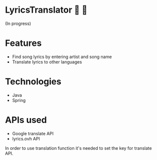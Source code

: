 # LyricsTranslator :musical_score: :scroll:
(In progress)

# Features
- Find song lyrics by entering artist and song name
- Translate lyrics to other languages


# Technologies
- Java
- Spring

# APIs used
- Google translate API
- lyrics.ovh API

In order to use translation function it's needed to set the key for translate API.
